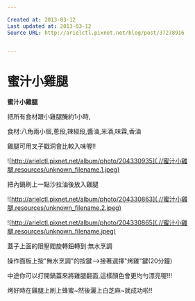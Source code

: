 ```yaml
---

Created at: 2013-03-12
Last updated at: 2013-03-12
Source URL: http://arielctl.pixnet.net/blog/post/37278916


---
```


# 蜜汁小雞腿


**蜜汁小雞腿**

把所有食材跟小雞腿醃約1小時,

食材:八角兩小個,蔥段,辣椒段,醬油,米酒,味霖,香油

雞腿可用叉子戳洞會比較入味喔!!

![http://arielctl.pixnet.net/album/photo/204330935](.//蜜汁小雞腿.resources/unknown_filename.1.jpeg) 

把內鍋刷上一點沙拉油後放入雞腿

![http://arielctl.pixnet.net/album/photo/204330863](.//蜜汁小雞腿.resources/unknown_filename.2.jpeg)

![http://arielctl.pixnet.net/album/photo/204330865](.//蜜汁小雞腿.resources/unknown_filename.jpeg) 

蓋子上面的限壓閥旋轉鈕轉到:無水烹調

操作面板上按"無水烹調"的按鍵-->接著選擇"烤雞"鍵(20分鐘)

中途你可以打開鍋蓋來將雞腿翻面,這樣顏色會更均勻漂亮喔!!!

烤好時在雞腿上刷上蜂蜜~然後灑上白芝麻~就成功啦!!

